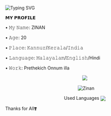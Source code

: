![Typing SVG](https://readme-typing-svg.herokuapp.com/?lines=𝗛𝗮𝗶+𝗜𝗮𝗺+Zinan;𝗜𝗮𝗺+𝗔+𝗗𝗲𝘃𝗲𝗹𝗼𝗽𝗲𝗿)</p>
<p align="center">



<p align="left">
𝗠𝗬 𝗣𝗥𝗢𝗙𝗜𝗟𝗘
<p align="left">
• 𝙼𝚢 𝙽𝚊𝚖𝚎: ZINAN 
<p align="left">
• 𝙰𝚐𝚎: 20
<p align="left">
• 𝙿𝚕𝚊𝚌𝚎: 𝙺𝚊𝚗𝚗𝚞𝚛/𝙺𝚎𝚛𝚊𝚕𝚊/𝙸𝚗𝚍𝚒𝚊
<p align="left">
• 𝙻𝚊𝚗𝚐𝚞𝚊𝚐𝚎: 𝙼𝚊𝚕𝚊𝚢𝚊𝚕𝚊𝚖/𝙴𝚗𝚐𝚕𝚒𝚜𝚑/Hindi
<p align="left">
• 𝚆𝚘𝚛𝚔: Prethekich Onnum illa


<p align="center">
<img src="https://github-stats-alpha.vercel.app/api/?username=BitterBeast&cc=000&tc=00ff00&ic=fff000&bc=fff" align="center">
</p>

<p align="center">&nbsp;
  <img align="center" src="https://github-readme-stats.vercel.app/api?username=BitterBeast&&show_icons=true&theme=midnight-purple" alt="Zinan"/></p>        
 
<p align="center">
Used Languages 
<img src="https://github-readme-stats.vercel.app/api/top-langs/?username=BittrBeast&layout=compact&theme=tokyonight" align="center">



Thanks for All❣️



